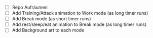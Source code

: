- [ ] Repo Aufräumen
- [ ] Add Training/Attack animation to Work mode (as long timer runs)
- [ ] Add Break mode (as short timer runs)
- [ ] Add rest/sleep/eat animation to Break mode (as long timer runs)
- [ ] Add Background art to each mode
